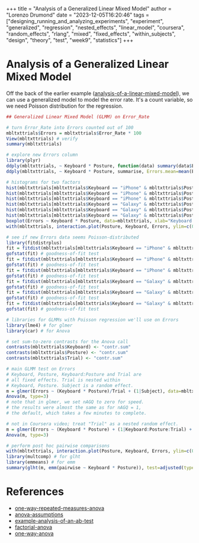 +++
title = "Analysis of a Generalized Linear Mixed Model"
author = "Lorenzo Drumond"
date = "2023-12-05T16:20:46"
tags = ["designing_running_and_analyzing_experiments",  "experiment",  "generalized",  "regression",  "nested_effects",  "linear_model",  "coursera",  "random_effects",  "rlang",  "mixed",  "fixed_effects",  "within_subjects",  "design",  "theory",  "test",  "week9",  "statistics"]
+++


# Analysis of a Generalized Linear Mixed Model

Off the back of the earlier example ([analysis-of-a-linear-mixed-model](/wiki/analysis-of-a-linear-mixed-model/)), we
can use a generalized model to model the error rate. It's a count variable, so
we need Poisson distribution for the regression.

```R
## Generalized Linear Mixed Model (GLMM) on Error_Rate

# turn Error_Rate into Errors counted out of 100
mbltxttrials$Errors = mbltxttrials$Error_Rate * 100
View(mbltxttrials) # verify
summary(mbltxttrials)

# explore new Errors column
library(plyr)
ddply(mbltxttrials, ~ Keyboard * Posture, function(data) summary(data$Errors))
ddply(mbltxttrials, ~ Keyboard * Posture, summarise, Errors.mean=mean(Errors), Errors.sd=sd(Errors))

# histograms for two factors
hist(mbltxttrials[mbltxttrials$Keyboard == "iPhone" & mbltxttrials$Posture == "Sit",]$Errors)
hist(mbltxttrials[mbltxttrials$Keyboard == "iPhone" & mbltxttrials$Posture == "Stand",]$Errors)
hist(mbltxttrials[mbltxttrials$Keyboard == "iPhone" & mbltxttrials$Posture == "Walk",]$Errors)
hist(mbltxttrials[mbltxttrials$Keyboard == "Galaxy" & mbltxttrials$Posture == "Sit",]$Errors)
hist(mbltxttrials[mbltxttrials$Keyboard == "Galaxy" & mbltxttrials$Posture == "Stand",]$Errors)
hist(mbltxttrials[mbltxttrials$Keyboard == "Galaxy" & mbltxttrials$Posture == "Walk",]$Errors)
boxplot(Errors ~ Keyboard * Posture, data=mbltxttrials, xlab="Keyboard.Posture", ylab="Errors") # boxplots
with(mbltxttrials, interaction.plot(Posture, Keyboard, Errors, ylim=c(0, max(mbltxttrials$Errors)))) # interaction?

# see if new Errors data seems Poisson-distributed
library(fitdistrplus)
fit = fitdist(mbltxttrials[mbltxttrials$Keyboard == "iPhone" & mbltxttrials$Posture == "Sit",]$Errors, "pois", discrete=TRUE)
gofstat(fit) # goodness-of-fit test
fit = fitdist(mbltxttrials[mbltxttrials$Keyboard == "iPhone" & mbltxttrials$Posture == "Stand",]$Errors, "pois", discrete=TRUE)
gofstat(fit) # goodness-of-fit test
fit = fitdist(mbltxttrials[mbltxttrials$Keyboard == "iPhone" & mbltxttrials$Posture == "Walk",]$Errors, "pois", discrete=TRUE)
gofstat(fit) # goodness-of-fit test
fit = fitdist(mbltxttrials[mbltxttrials$Keyboard == "Galaxy" & mbltxttrials$Posture == "Sit",]$Errors, "pois", discrete=TRUE)
gofstat(fit) # goodness-of-fit test
fit = fitdist(mbltxttrials[mbltxttrials$Keyboard == "Galaxy" & mbltxttrials$Posture == "Stand",]$Errors, "pois", discrete=TRUE)
gofstat(fit) # goodness-of-fit test
fit = fitdist(mbltxttrials[mbltxttrials$Keyboard == "Galaxy" & mbltxttrials$Posture == "Walk",]$Errors, "pois", discrete=TRUE)
gofstat(fit) # goodness-of-fit test

# libraries for GLMMs with Poisson regression we'll use on Errors
library(lme4) # for glmer
library(car) # for Anova

# set sum-to-zero contrasts for the Anova call
contrasts(mbltxttrials$Keyboard) <- "contr.sum"
contrasts(mbltxttrials$Posture) <- "contr.sum"
contrasts(mbltxttrials$Trial) <- "contr.sum"

# main GLMM test on Errors
# Keyboard, Posture, Keyboard:Posture and Trial are
# all fixed effects. Trial is nested within
# Keyboard, Posture. Subject is a random effect.
m = glmer(Errors ~ (Keyboard * Posture)/Trial + (1|Subject), data=mbltxttrials, family=poisson, nAGQ=0)
Anova(m, type=3)
# note that in glmer, we set nAGQ to zero for speed.
# the results were almost the same as for nAGQ = 1,
# the default, which takes a few minutes to complete.

# not in Coursera video; treat "Trial" as a nested random effect.
m = glmer(Errors ~ (Keyboard * Posture) + (1|Keyboard:Posture:Trial) + (1|Subject), data=mbltxttrials, family=poisson, nAGQ=0) # new, correct syntax
Anova(m, type=3)

# perform post hoc pairwise comparisons
with(mbltxttrials, interaction.plot(Posture, Keyboard, Errors, ylim=c(0, max(mbltxttrials$Errors)))) # for convenience
library(multcomp) # for glht
library(emmeans) # for emm
summary(glht(m, emm(pairwise ~ Keyboard * Posture)), test=adjusted(type="holm"))
```

# References
- [one-way-repeated-measures-anova](/wiki/one-way-repeated-measures-anova/)
- [anova-assumptions](/wiki/anova-assumptions/)
- [example-analysis-of-an-ab-test](/wiki/example-analysis-of-an-ab-test/)
- [factorial-anova](/wiki/factorial-anova/)
- [one-way-anova](/wiki/one-way-anova/)
